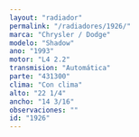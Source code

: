 ```yaml
---
layout: "radiador"
permalink: "/radiadores/1926/"
marca: "Chrysler / Dodge"
modelo: "Shadow"
ano: "1993"
motor: "L4 2.2"
transmision: "Automática"
parte: "431300"
clima: "Con clima"
alto: "22 1/4"
ancho: "14 3/16"
observaciones: ""
id: "1926"
---
```


